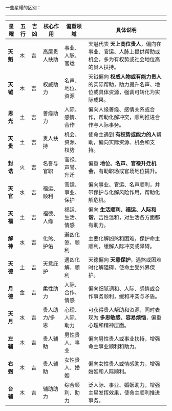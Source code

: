 一些星耀的区别：

------

| 星曜     | 五行 | 吉凶 | 核心作用      | 偏重领域         | 具体说明                                                     |
| -------- | ---- | ---- | ------------- | ---------------- | ------------------------------------------------------------ |
| **天魁** | 木   | 吉   | 高层贵人扶助  | 事业、人脉、官运 | 天魁代表 **天上高位贵人**，偏向在事业、官运、人脉上提供帮助或机会，多为有权势或社会地位高的贵人扶持。 |
| **天钺** | 木   | 吉   | 权威助力      | 名声、地位、资源 | 天钺偏向 **权威人物或有能力贵人**的实际帮助，助力提升名声、地位或具体资源，强调可转化为实际成果。 |
| **恩光** | 土   | 吉   | 善缘助力      | 人际、感情、合作 | 偏向人缘善缘、感情关系或合作，帮助化解冲突，顺利推进合作与人际事务。 |
| **天贵** | 土   | 吉   | 贵人扶持      | 机会、资源、权势 | 使命主遇到 **有权势或能力的人**帮助，偏向实际资源、机会和支持。 |
| **封诰** | 火   | 吉   | 名誉与官职    | 官禄、声誉、升迁 | 偏重 **地位、名声、官禄升迁机会**，有助职场或官场地位提升。  |
| **天官** | 水   | 吉   | 福运、顺利    | 官运、事业、保护 | 偏向事业、官运、名声顺利，并带保护与化解风险作用，帮助化解危机。 |
| **天福** | 土   | 吉   | 福德、人缘    | 福运、生活、情感 | 偏向 **生活顺利、福运、人际和谐**，吉性温和，对生活各方面都有助力。 |
| **解神** | 水   | 吉   | 化煞、护佑    | 避凶化煞、顺利   | 主要化解凶煞和困难，保护命主顺利，缓解人际冲突或障碍。       |
| **天德** | 土   | 吉   | 天意庇护      | 遇凶化解、顺利   | 天德偏向 **天意保护**，遇煞或困难时化解阻碍，使命主受外界保护。 |
| **月德** | 金   | 吉   | 柔性助力      | 人际、合作、情感 | 偏向细腻调和、人际、感情或合作事务顺利，缓和冲突与矛盾。     |
| **天月** | 水   | 吉   | 贵人助力/多思 | 心理、人际、助力 | 可获得贵人帮助和资源，同时表现为 **多思敏感、容易烦恼**，偏重心理和精神层面。 |
| **左辅** | 木   | 吉   | 贵人辅助      | 男性贵人、事业   | 偏向男性贵人或事业扶持，增强命主事业顺利和助力。             |
| **右弼** | 木   | 吉   | 贵人辅助      | 女性贵人、婚姻   | 偏向女性贵人或情感助力，增强婚姻和人际顺利。                 |
| **台辅** | 木   | 吉   | 辅助助力      | 综合顺利、助力   | 泛人际、事业、婚姻助力，增强主星发挥效果，使命主顺利推进事务。 |

